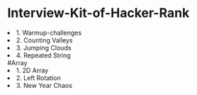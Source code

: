 # Interview-Kit-of-Hacker-Rank
<li> 1. Warmup-challenges </li>
<li> 2. Counting Valleys </li>
<li> 3. Jumping Clouds </li>
<li> 4. Repeated String </li>
#Array
<li> 1. 2D Array </li>
<li> 2. Left Rotation </li>
<li> 3. New Year Chaos </li>
